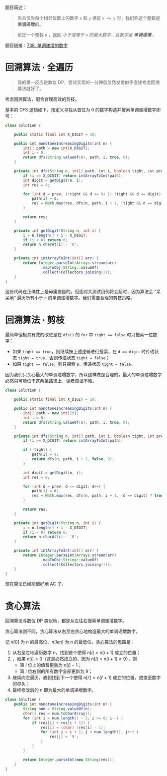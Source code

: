 题目简述：

> 当且仅当每个相邻位数上的数字 `x` 和 `y` 满足 `x <= y` 时，我们称这个整数是**单调递增**的。
>
> 给定一个整数 `n` ，返回 *小于或等于 `n` 的最大数字，且数字呈 **单调递增*** 。

题目链接：[738. 单调递增的数字](https://leetcode.cn/problems/monotone-increasing-digits/)

# 回溯算法 · 全遍历

> 我的第一反应是数位 DP，尝试实现的一分钟后忽然发觉似乎直接考虑回溯算法就好了。

考虑回溯算法，配合合理高效的剪枝。

基本的 DFS 逻辑如下，按定义寻找从首位为 $0$ 的数字构造并搜索单调递增数字即可：

```java
class Solution {

    public static final int X_DIGIT = 10;

    public int monotoneIncreasingDigits(int n) {
        int[] path = new int[X_DIGIT];
        int i = 0;
        return dfs(String.valueOf(n), path, i, true, 0);
    }

    private int dfs(String n, int[] path, int i, boolean tight, int prev) {
        if (i == X_DIGIT) return intArrayToInt(path);
        int digit = getDigit(n, i);
        int res = 0;

        for (int d = prev; (!tight && d <= 9) || (tight && d <= digit); d++) {
            path[i] = d;
            res = Math.max(res, dfs(n, path, i + 1, (tight && d == digit) ? true : false, d));
        }

        return res;
    }

    private int getDigit(String n, int i) {
        i = n.length() + i - X_DIGIT;
        if (i < 0) return 0;
        return n.charAt(i) - '0';
    }

    private int intArrayToInt(int[] arr) {
        return Integer.parseInt(Arrays.stream(arr)
                .mapToObj(String::valueOf)
                .collect(Collectors.joining()));
    }
}
```

这份代码在正确性上是毋庸置疑的，但面对大测试用例将会超时，因为算法会 “呆呆地” 遍历所有小于 `n` 的单调递增数字。我们需要合理的剪枝策略。

# 回溯算法 · 剪枝

最简单但极其有效的改进是在 `dfs()` 的 `for` 中 `tight == false` 时只搜索一位数字：

- 如果 `tight == true`，则继续按上述逻辑进行搜索，在 `d == digit` 时传递状态 `tight = true`，否则传递状态 `tight = false`；
- 如果 `tight == false`，则只探索 `9`，传递状态 `tight = false`。

因为我们只关心最大的单调递增数字，所以这样做是合理的，最大的单调递增数字必然只可能位于这两条路径上，读者自证不难。

```java
class Solution {

    public static final int X_DIGIT = 10;

    public int monotoneIncreasingDigits(int n) {
        int[] path = new int[10];
        int i = 0;
        return dfs(String.valueOf(n), path, i, true, 0);
    }

    private int dfs(String n, int[] path, int i, boolean tight, int prev) {
        if (i == X_DIGIT) return intArrayToInt(path);

        if (!tight) {
            path[i] = 9;
            return dfs(n, path, i + 1, false, 9);
        }

        int digit = getDigit(n, i);
        int res = 0;

        for (int d = prev; d <= digit; d++) {
            path[i] = d;
            res = Math.max(res, dfs(n, path, i + 1, (d == digit) ? true : false, d));
        }

        return res;
    }

    private int getDigit(String n, int i) {
        i = n.length() + i - X_DIGIT;
        if (i < 0) return 0;
        return n.charAt(i) - '0';
    }

    private int intArrayToInt(int[] arr) {
        return Integer.parseInt(Arrays.stream(arr)
                .mapToObj(String::valueOf)
                .collect(Collectors.joining()));
    }
}
```

现在算法已经能很好地 AC 了。

# 贪心算法

回溯算法与数位 DP 类似地，都是从左往右搜索单调递增数字。

贪心算法则不同，贪心算法从右至左贪心地构造最大的单调递增数字。

记 $n[0]$ 为 $n$ 的最高位、$n[len]$ 为 $n$ 的最低位，贪心算法的思路是：

1. 从右至左地遍历数字 $n$，找到首个使得 $n[i]>n[i+1]$ 成立的位置；
2. ，如果 $n[i]>0$（这是必然成立的，因为 $n[i]>n[i+1]\geqslant0$），则
   - 第 $i$ 位上的值暂更新为 $n[i]-1$；
   - 第 $i$ 位右侧的所有数字全部更新为 $9$；
3. 继续向左遍历，直到找到下一个使得 $n[i']>n[i'+1]$ 成立的位置，或直至数字的尽头；
4. 最终修改后的 $n$ 即为最大的单调递增数字。

```java
class Solution {
    public int monotoneIncreasingDigits(int n) {
        String num = String.valueOf(n);
        char[] res = num.toCharArray();
        for (int i = num.length() - 2; i >= 0; i--) {
            if (res[i] > res[i + 1]) {
                res[i] = (char) (res[i] - 1);
                for (int j = i + 1; j < num.length(); j++) {
                    res[j] = '9';
                }
            }
        }

        return Integer.parseInt(new String(res));
    }
}
```

